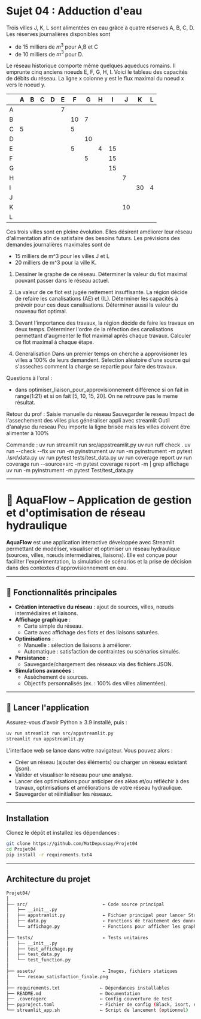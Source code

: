 # Sujet 04 : Adduction d'eau

Trois villes J, K, L sont alimentées en eau grâce à quatre réserves A, B, C, D.
Les réserves journalières disponibles sont

- de 15 milliers de $m^3$ pour A,B et C
- de 10 milliers de $m^3$ pour D.

Le réseau historique comporte même quelques aqueducs romains.
Il emprunte cinq anciens noeuds E, F, G, H, I.
Voici le tableau des capacités de débits du réseau.
La ligne x colonne y est le flux maximal du noeud x vers le noeud y.

|     | A   | B   | C   | D   | E   | F   | G   | H   | I   | J   | K   | L   |
| --- | --- | --- | --- | --- | --- | --- | --- | --- | --- | --- | --- | --- |
| A   |     |     |     |     | 7   |     |     |     |     |     |     |     |
| B   |     |     |     |     |     | 10  | 7   |     |     |     |     |     |
| C   | 5   |     |     |     |     | 5   |     |     |     |     |     |     |
| D   |     |     |     |     |     |     | 10  |     |     |     |     |     |
| E   |     |     |     |     |     | 5   |     | 4   | 15  |     |     |     |
| F   |     |     |     |     |     |     | 5   |     | 15  |     |     |     |
| G   |     |     |     |     |     |     |     |     | 15  |     |     |     |
| H   |     |     |     |     |     |     |     |     |     | 7   |     |     |
| I   |     |     |     |     |     |     |     |     |     |     | 30  | 4   |
| J   |     |     |     |     |     |     |     |     |     |     |     |     |
| K   |     |     |     |     |     |     |     |     |     | 10  |     |     |
| L   |     |     |     |     |     |     |     |     |     |     |     |     |

Ces trois villes sont en pleine évolution.
Elles désirent améliorer leur réseau d'alimentation afin de satisfaire
des besoins futurs.
Les prévisions des demandes journalières maximales sont de

- 15 milliers de m^3 pour les villes J et L
- 20 milliers de m^3 pour la ville K.

1. Dessiner le graphe de ce réseau.
   Déterminer la valeur du flot maximal pouvant passer dans le réseau actuel.
2. La valeur de ce flot est jugée nettement insuffisante.
   La région décide de refaire les canalisations (AE) et (IL).
   Déterminer les capacités à prévoir pour ces deux canalisations.
   Déterminer aussi la valeur du nouveau flot optimal.
3. Devant l'importance des travaux, la région décide de faire les travaux
   en deux temps.
   Déterminer l'ordre de la réfection des canalisations permettant d'augmenter
   le flot maximal après chaque travaux.
   Calculer ce flot maximal à chaque étape.

4. Generalisation
   Dans un premier temps on cherche a approvisioner les villes a 100% de leurs demandent. 
   Selection aléatoire d'une source qui s'asseches comment la charge se repartie pour faire des travaux. 

Questions à l'oral :
- dans optimiser_liaison_pour_approvisionnement différence si on fait in range(1:21) et si on fait [5, 10, 15, 20]. On ne retrouve pas le meme résultat. 

Retour du prof : 
Saisie manuelle du réseau
Sauvegarder le reseau
Impact de l'assechement des villes plus généraliser
appli avec streamlit
Outil d'analyse du reseau
Peu importe la ligne brisée mais les villes doivent être alimenter à 100%

Commande : 
uv run streamlit run src/appstreamlit.py
uv run ruff check .
uv run --check --fix
uv run -m pyinstrument 
uv run -m pyinstrument -m pytest .\src\data.py
uv run pytest tests/test_data.py
uv run coverage report
uv run coverage run --source=src -m pytest
coverage report -m | grep affichage
uv run -m pyinstrument -m pytest Test/test_data.py

---

# 🚰 AquaFlow – Application de gestion et d'optimisation de réseau hydraulique

**AquaFlow** est une application interactive développée avec Streamlit permettant de modéliser, visualiser et optimiser un réseau hydraulique (sources, villes, nœuds intermédiaires, liaisons). Elle est conçue pour faciliter l'expérimentation, la simulation de scénarios et la prise de décision dans des contextes d'approvisionnement en eau.

---

## 🌟 Fonctionnalités principales

- **Création interactive du réseau** : ajout de sources, villes, nœuds intermédiaires et liaisons.
- **Affichage graphique** :
  - Carte simple du réseau.
  - Carte avec affichage des flots et des liaisons saturées.
- **Optimisations** :
  - Manuelle : sélection de liaisons à améliorer.
  - Automatique : satisfaction de contraintes ou scénarios simulés.
- **Persistance** :
  - Sauvegarde/chargement des réseaux via des fichiers JSON.
- **Simulations avancées** :
  - Assèchement de sources.
  - Objectifs personnalisés (ex. : 100% des villes alimentées).

---

## 🚀 Lancer l'application

Assurez-vous d'avoir Python ≥ 3.9 installé, puis :

```bash
uv run streamlit run src/appstreamlit.py
streamlit run appstreamlit.py
```

L'interface web se lance dans votre navigateur. Vous pouvez alors :

- Créer un réseau (ajouter des éléments) ou charger un réseau existant (json).
- Valider et visualiser le réseau pour une analyse.
- Lancer des optimisations pour anticiper des aléas et/ou réfléchir à des travaux, optimisations et améliorations de votre réseau hydraulique.
- Sauvegarder et réinitialiser les réseaux.

---

## Installation

Clonez le dépôt et installez les dépendances :
```bash
git clone https://github.com/MatDepussay/Projet04
cd Projet04
pip install -r requirements.txt4
```

--- 

## Architecture du projet 

```bash
Projet04/
│
├── src/                            ← Code source principal
│   ├── __init__.py
│   ├── appstramlit.py              ← Fichier principal pour lancer Streamlit
│   ├── data.py                     ← Fonctions de traitement des données
│   └── affichage.py                ← Fonctions pour afficher les graphes
│
├── tests/                          ← Tests unitaires
│   ├── __init__.py
│   ├── test_affichage.py
│   ├── test_data.py
│   └── test_function.py
│
├── assets/                         ← Images, fichiers statiques
│   └── reseau_satisfaction_finale.png
│
├── requirements.txt               ← Dépendances installables
├── README.md                      ← Documentation
├── .coveragerc                    ← Config couverture de test
├── pyproject.toml                 ← Fichier de config (Black, isort, etc.)
└── streamlit_app.sh               ← Script de lancement (optionnel)
```

